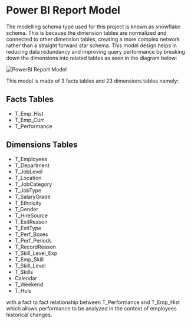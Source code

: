# Power BI Report Model

The modelling schema type used for this project is known as snowflake schema. This is because the dimension tables are normalized and connected to other dimension tables, creating a more complex network rather than a straight forward star schema. This model design helps
in reducing data redundancy and improving query performance by breaking down the dimensions into related tables as seen in the diagram below:

![PowerBI Report Model](https://github.com/user-attachments/assets/91742b95-8d6e-4515-aa76-9c4dbefe0f30)

This model is made of 3 facts tables and 23 dimensions tables namely:

## Facts Tables
  - T_Emp_Hist
  - T_Emp_Curr
  - T_Performance

## Dimensions Tables
  - T_Employees
  - T_Department
  - T_JobLevel
  - T_Location
  - T_JobCategory
  - T_JobType
  - T_SalaryGrade
  - T_Ethnicity
  - T_Gender
  - T_HireSource
  - T_ExitReason
  - T_ExitType
  - T_Perf_Boxes
  - T_Perf_Periods
  - T_RecordReason
  - T_Skill_Level_Exp
  - T_Emp_Skill
  - T_Skill_Level
  - T_Skills
  - Calendar
  - T_Weekend
  - T_Hols
    
with a fact to fact relationship between T_Performance and T_Emp_Hist which allows performance to be analyzed in the context of employees historical changes.
